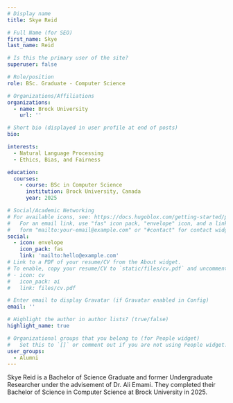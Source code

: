```yaml
---
# Display name
title: Skye Reid

# Full Name (for SEO)
first_name: Skye
last_name: Reid

# Is this the primary user of the site?
superuser: false

# Role/position
role: BSc. Graduate - Computer Science

# Organizations/Affiliations
organizations:
  - name: Brock University
    url: ''

# Short bio (displayed in user profile at end of posts)
bio: 

interests:
  - Natural Language Processing
  - Ethics, Bias, and Fairness

education:
  courses:
    - course: BSc in Computer Science
      institution: Brock University, Canada
      year: 2025

# Social/Academic Networking
# For available icons, see: https://docs.hugoblox.com/getting-started/page-builder/#icons
#   For an email link, use "fas" icon pack, "envelope" icon, and a link in the
#   form "mailto:your-email@example.com" or "#contact" for contact widget.
social:
  - icon: envelope
    icon_pack: fas
    link: 'mailto:hello@example.com'
# Link to a PDF of your resume/CV from the About widget.
# To enable, copy your resume/CV to `static/files/cv.pdf` and uncomment the lines below.
# - icon: cv
#   icon_pack: ai
#   link: files/cv.pdf

# Enter email to display Gravatar (if Gravatar enabled in Config)
email: ''

# Highlight the author in author lists? (true/false)
highlight_name: true

# Organizational groups that you belong to (for People widget)
#   Set this to `[]` or comment out if you are not using People widget.
user_groups:
  - Alumni
---
```


Skye Reid is a Bachelor of Science Graduate and former Undergraduate Researcher under the advisement of Dr. Ali Emami. They completed their Bachelor of Science in Computer Science at Brock University in 2025.
